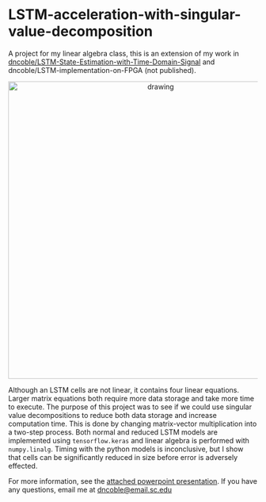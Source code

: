 # LSTM-acceleration-with-singular-value-decomposition
A project for my linear algebra class, this is an extension of my work in [dncoble/LSTM-State-Estimation-with-Time-Domain-Signal](https://github.com/dncoble/LSTM-State-Estimation-with-Time-Domain-Signal) and dncoble/LSTM-implementation-on-FPGA (not published).
<p align="center">
<img src="./plots/reduce_rank.gif" alt="drawing" width="600"/>
</p>
<p align="center">
</p>


Although an LSTM cells are not linear, it contains four linear equations. Larger matrix equations both require more data storage and take more time to execute. The purpose of this project was to see if we could use singular value decompositions to reduce both data storage and increase computation time. This is done by changing matrix-vector multiplication into a two-step process. Both normal and reduced LSTM models are implemented using `tensorflow.keras` and linear algebra is performed with `numpy.linalg`. Timing with the python models is inconclusive, but I show that cells can be significantly reduced in size before error is adversely effected.


For more information, see the [attached powerpoint presentation](slides). If you have any questions, email me at dncoble@email.sc.edu
